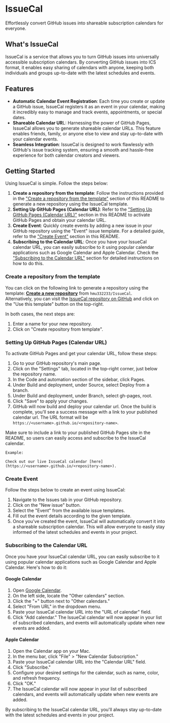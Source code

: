 # IssueCal

Effortlessly convert GitHub issues into shareable subscription calendars for everyone.

## What's IssueCal

IssueCal is a service that allows you to turn GitHub issues into universally accessible subscription calendars. By converting GitHub issues into ICS format, it enables easy sharing of calendars with anyone, keeping both individuals and groups up-to-date with the latest schedules and events.

## Features
- **Automatic Calendar Event Registration**: Each time you create or update a GitHub issue, IssueCal registers it as an event in your calendar, making it incredibly easy to manage and track events, appointments, or special dates.
- **Shareable Calendar UR**L: Harnessing the power of GitHub Pages, IssueCal allows you to generate shareable calendar URLs. This feature enables friends, family, or anyone else to view and stay up-to-date with your calendar events.
- **Seamless Integration**: IssueCal is designed to work flawlessly with GitHub's issue tracking system, ensuring a smooth and hassle-free experience for both calendar creators and viewers.

## Getting Started

Using IssueCal is simple. Follow the steps below:

1. **Create a repository from the template**: Follow the instructions provided in the ["Create a repository from the template"](#create-a-repository-from-the-template) section of this README to generate a new repository using the IssueCal template.
2. **Setting Up GitHub Pages (Calendar URL)**: Refer to the ["Setting Up GitHub Pages (Calendar URL)"](#setting-up-github-pages-calendar-url) section in this README to activate GitHub Pages and obtain your calendar URL.
3. **Create Event**: Quickly create events by adding a new issue in your GitHub repository using the "Event" issue template. For a detailed guide, refer to the ["Create Event"](#setting-up-github-pages-calendar-url) section in this README.
4. **Subscribing to the Calendar URL**: Once you have your IssueCal calendar URL, you can easily subscribe to it using popular calendar applications such as Google Calendar and Apple Calendar. Check the ["Subscribing to the Calendar URL"](#setting-up-github-pages-calendar-url) section for detailed instructions on how to do this.

### Create a repository from the template
You can click on the following link to generate a repository using the template: [**Create a new repository**](https://github.com/hmu332233/IssueCal/generate) from `hmu332233/IssueCal`.  
Alternatively, you can visit the [IssueCal repository on GitHub](https://github.com/hmu332233/IssueCal) and click on the "Use this template" button on the top-right.

In both cases, the next steps are:

1. Enter a name for your new repository.
2. Click on "Create repository from template".


### Setting Up GitHub Pages (Calendar URL)
To activate GitHub Pages and get your calendar URL, follow these steps:

1. Go to your GitHub repository's main page.
2. Click on the "Settings" tab, located in the top-right corner, just below the repository name.
3. In the Code and automation section of the sidebar, click Pages.
4. Under Build and deployment, under Source, select Deploy from a branch.
5. Under Build and deployment, under Branch, select gh-pages, root.
6. Click "Save" to apply your changes.
7. GitHub will now build and deploy your calendar url. Once the build is complete, you'll see a success message with a link to your published calendar url. The URL format will be `https://<username>.github.io/<repository-name>`.

Make sure to include a link to your published GitHub Pages site in the README, so users can easily access and subscribe to the IssueCal calendar.

```
Example:

Check out our live IssueCal calendar [here](https://<username>.github.io/<repository-name>).
```

### Create Event

Follow the steps below to create an event using IssueCal:

1. Navigate to the Issues tab in your GitHub repository.
2. Click on the "New issue" button.
3. Select the "Event" from the available issue templates.
4. Fill out the event details according to the given template.
5. Once you've created the event, IssueCal will automatically convert it into a shareable subscription calendar. This will allow everyone to easily stay informed of the latest schedules and events in your project.


### Subscribing to the Calendar URL
Once you have your IssueCal calendar URL, you can easily subscribe to it using popular calendar applications such as Google Calendar and Apple Calendar. Here's how to do it:

#### Google Calendar
1. Open [Google Calendar](https://calendar.google.com/).
2. On the left side, locate the "Other calendars" section.
3. Click the "+" button next to "Other calendars."
4. Select "From URL" in the dropdown menu.
5. Paste your IssueCal calendar URL into the "URL of calendar" field.
6. Click "Add calendar."
The IssueCal calendar will now appear in your list of subscribed calendars, and events will automatically update when new events are added.

#### Apple Calendar
1. Open the Calendar app on your Mac.
2. In the menu bar, click "File" > "New Calendar Subscription."
3. Paste your IssueCal calendar URL into the "Calendar URL" field.
4. Click "Subscribe."
5. Configure your desired settings for the calendar, such as name, color, and refresh frequency.
6. Click "OK."
7. The IssueCal calendar will now appear in your list of subscribed calendars, and events will automatically update when new events are added.

By subscribing to the IssueCal calendar URL, you'll always stay up-to-date with the latest schedules and events in your project.
